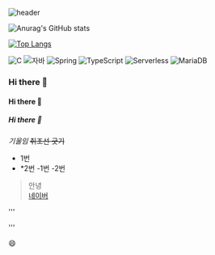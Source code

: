 ![header](https://capsule-render.vercel.app/api?type=waving&color=radical&height=200&section=header&text=JanGYouJonG%20&fontSize=70)

![Anurag's GitHub stats](https://github-readme-stats.vercel.app/api?username=JangYouJonG&show_icons=true&theme=radical)




[![Top Langs](https://github-readme-stats.vercel.app/api/top-langs/?username=JangYouJonG)](https://github.com/JangYouJonG/github-readme-stats)


![C](https://img.shields.io/badge/-C-123456?style=flat-square&logo=C&logoColor=black)
![자바](https://img.shields.io/badge/-자바-007396?style=flat&logo=Java&logoColor=ffffff)
![Spring](https://img.shields.io/badge/-Spring-6DB33F?style=for-the-badge&logo=Spring&logoColor=white)
![TypeScript](https://img.shields.io/badge/-TypeScript-3178C6?style=flat-square&logo=TypeScript&logoColor=white)
![Serverless](https://img.shields.io/badge/-Serverless-FD5750?style=flat-square&logo=Serverless&logoColor=magenta)
![MariaDB](https://img.shields.io/badge/-MariaDB-1F305F?style=flat-square&logo=mariadb&logoColor=white)



### Hi there 👋
#### Hi there 👋
##### Hi there 👋
<!-- 주석- ->

---

**두껍게** <!-- bold -->
*기울임* <!-- italic -->
~~취조선 긋기~~ <br><!-- strikethrough -->

* 1번
* *2번
-1번
-2번
> 안녕<br>
[네이버](https://naver.com)

'''
<html> </html>           
'''

😄 <!-- :smile -->


